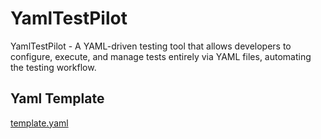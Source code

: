 # YamlTestPilot
YamlTestPilot - A YAML-driven testing tool that allows developers to configure, execute, and manage tests entirely via YAML files, automating the testing workflow.


## Yaml Template

[template.yaml](https://github.com/Masafuro/YamlTestPilot/blob/main/template.yaml)

